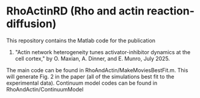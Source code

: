 # RhoActinRD (Rho and actin reaction-diffusion)

This repository contains the Matlab code for the publication
1. "Actin network heterogeneity tunes activator-inhibitor dynamics at the cell cortex," by O. Maxian, A. Dinner, and E. Munro, July 2025. 

The main code can be found in RhoAndActin/MakeMoviesBestFit.m. This will generate Fig. 2 in the paper (all of the simulations best fit to the experimental data). Continuum model codes can be found in RhoAndActin/ContinuumModel 

